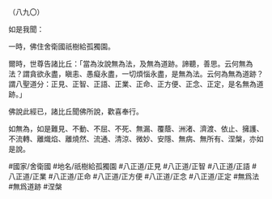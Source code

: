 （八九〇）

如是我聞：

一時，佛住舍衛國祇樹給孤獨園。

爾時，世尊告諸比丘：「當為汝說無為法，及無為道跡。諦聽，善思。云何無為法？謂貪欲永盡，瞋恚、愚癡永盡，一切煩惱永盡，是無為法。云何為無為道跡？謂八聖道分：正見、正智、正語、正業、正命、正方便、正念、正定，是名無為道跡。」

佛說此經已，諸比丘聞佛所說，歡喜奉行。

如無為，如是難見、不動、不屈、不死、無漏、覆蔭、洲渚、濟渡、依止、擁護、不流轉、離熾焰、離燒然、流通、清涼、微妙、安隱、無病、無所有、涅槃，亦如是說。

#國家/舍衛國
#地名/祇樹給孤獨園
#八正道/正見
#八正道/正智
#八正道/正語
#八正道/正業
#八正道/正命
#八正道/正方便
#八正道/正念
#八正道/正定
#無爲法
#無爲道跡
#涅槃
